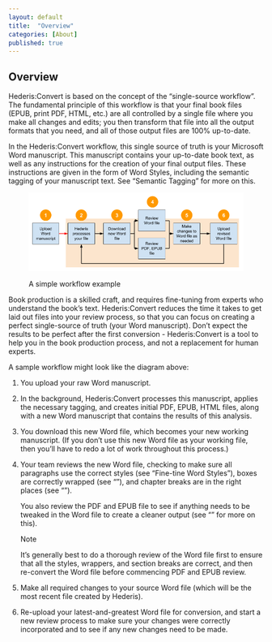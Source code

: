 ```yaml
---
layout: default
title:  "Overview"
categories: [About]
published: true
---
```


<section data-type="introduction" class="hsecintroduction" data-hederis-type="hsecintroduction" id="pZd2dtLan"><h1 data-hederis-type="hblkchaptitle" class="hblkchaptitle" id="pXOlNm4cF">Overview</h1>
    <p class="hblkp" data-hederis-type="hblkp" id="p3EUh8e3b">Hederis:Convert is based on the concept of the &#8220;single-source workflow&#8221;. The fundamental principle of this workflow is that your final book files (EPUB, print PDF, HTML, etc.) are all controlled by a single file where you make all changes and edits; you then transform that file into all the output formats that you need, and all of those output files are 100% up-to-date. </p>
    <p class="hblkp" data-hederis-type="hblkp" id="pEJQJAt7P">In the Hederis:Convert workflow, this single source of truth is your Microsoft Word manuscript. This manuscript contains your up-to-date book text, as well as any instructions for the creation of your final output files. These instructions are given in the form of Word Styles, including the semantic tagging of your manuscript text. See &#8220;Semantic Tagging&#8221; for more on this.</p>
    <figure class="hwprfigstart" data-hederis-type="hwprfigstart" id="pivbEsbQA"><img data-hederis-type="hblkimg" class="hblkimg" id="pPPDX9NzH" src="/images/workflow.png"/>
    <p class="hblkcaption" data-hederis-type="hblkcaption" id="pOr9Rw7hy">A simple workflow example</p>
    </figure>
    <p class="hblkp" data-hederis-type="hblkp" id="pFqizhkmc">Book production is a skilled craft, and requires fine-tuning from experts who understand the book&#8217;s text. Hederis:Convert reduces the time it takes to get laid out files into your review process, so that you can focus on creating a perfect single-source of truth (your Word manuscript). Don&#8217;t expect the results to be perfect after the first conversion - Hederis:Convert is a tool to help you in the book production process, and not a replacement for human experts.</p>
    <p class="hblkp" data-hederis-type="hblkp" id="pWaStcUJ9">A sample workflow might look like the diagram above:</p>
    <ol class="hwprnum-liststart" data-hederis-type="hwprnum-liststart" id="piSHgMgPm"><li class="hblkoli" data-hederis-type="hblkoli" id="lidX63zJEI"><p class="hblkoli" data-hederis-type="hblkoli" id="ppMZNXviE">You upload your raw Word manuscript.</p></li>
    <li class="hblkoli" data-hederis-type="hblkoli" id="liv7UlBXUT"><p class="hblkoli" data-hederis-type="hblkoli" id="potX9pDJb">In the background, Hederis:Convert processes this manuscript, applies the necessary tagging, and creates initial PDF, EPUB, HTML files, along with a new Word manuscript that contains the results of this analysis.</p></li>
    <li class="hblkoli" data-hederis-type="hblkoli" id="li6jZQRt5l"><p class="hblkoli" data-hederis-type="hblkoli" id="pv5pmcs9M">You download this new Word file, which becomes your new working manuscript. (If you don&#8217;t use this new Word file as your working file, then you&#8217;ll have to redo a lot of work throughout this process.)</p></li>
    <li class="hblkoli" data-hederis-type="hblkoli" id="libxbRqyPg"><p class="hblkoli" data-hederis-type="hblkoli" id="pIPUsbJvA">Your team reviews the new Word file, checking to make sure all paragraphs use the correct styles (see &#8220;Fine-tine Word Styles&#8221;), boxes are correctly wrapped (see &#8220;&#8221;), and chapter breaks are in the right places (see &#8220;&#8221;).</p><p class="hblkli-cont" data-hederis-type="hblkli-cont" id="p5v6x7Y8P">You also review the PDF and EPUB file to see if anything needs to be tweaked in the Word file to create a cleaner output (see &#8220;&#8221; for more on this).</p>
    <aside class="hwprbox box" data-hederis-type="hwprboxstart" id="pI0ng1Muq" data-type="sidebar"><p class="hblktype" data-hederis-type="hblktype" id="pfyJCJZuF">Note</p>
    <p class="hblkp" data-hederis-type="hblkp" id="p9jNBOZGW">It&#8217;s generally best to do a thorough review of the Word file first to ensure that all the styles, wrappers, and section breaks are correct, and then re-convert the Word file before commencing PDF and EPUB review. </p>
    </aside>
    </li>
    <li class="hblkoli" data-hederis-type="hblkoli" id="lieC0llgkT"><p class="hblkoli" data-hederis-type="hblkoli" id="pdui7LC5h">Make all required changes to your source Word file (which will be the most recent file created by Hederis).</p></li>
    <li class="hblkoli" data-hederis-type="hblkoli" id="liD6VG8w9l"><p class="hblkoli" data-hederis-type="hblkoli" id="pEEnQAlfF">Re-upload your latest-and-greatest Word file for conversion, and start a new review process to make sure your changes were correctly incorporated and to see if any new changes need to be made.</p></li>
    </ol>
    </section>
    